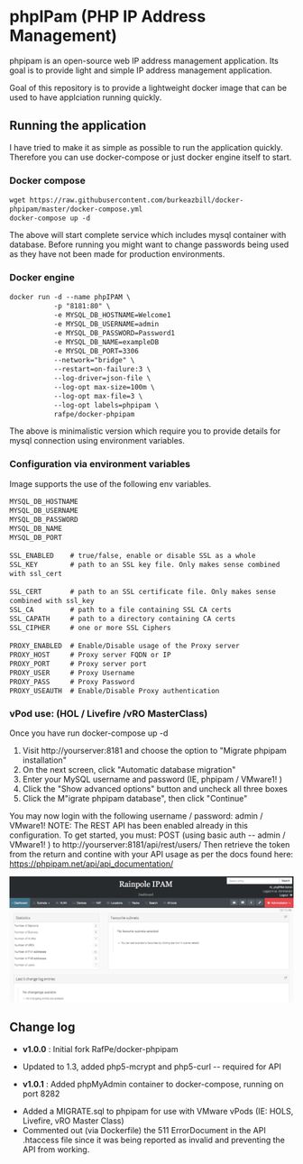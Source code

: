 # phpIPam (PHP IP Address Management)
phpipam is an open-source web IP address management application. Its goal is to provide light and simple IP address management application.

Goal of this repository is to provide a lightweight docker image that can be used to have applciation running quickly.

## Running the application
I have tried to make it as simple as possible to run the application quickly. Therefore you can use docker-compose or just docker engine itself to start.

### Docker compose
```
wget https://raw.githubusercontent.com/burkeazbill/docker-phpipam/master/docker-compose.yml
docker-compose up -d
```
The above will start complete service which includes mysql container with database.
Before running you might want to change passwords being used as they have not been made for production environments.

### Docker engine
```
docker run -d --name phpIPAM \
           -p "8181:80" \
           -e MYSQL_DB_HOSTNAME=Welcome1
           -e MYSQL_DB_USERNAME=admin
           -e MYSQL_DB_PASSWORD=Password1
           -e MYSQL_DB_NAME=exampleDB
           -e MYSQL_DB_PORT=3306
           --network="bridge" \
           --restart=on-failure:3 \
           --log-driver=json-file \
           --log-opt max-size=100m \
           --log-opt max-file=3 \
           --log-opt labels=phpipam \
           rafpe/docker-phpipam

```

The above is minimalistic version which require you to provide details for mysql connection using environment variables.


### Configuration via environment variables

Image supports the use of the following env variables.

```shell
MYSQL_DB_HOSTNAME   
MYSQL_DB_USERNAME  
MYSQL_DB_PASSWORD   
MYSQL_DB_NAME        
MYSQL_DB_PORT         

SSL_ENABLED    # true/false, enable or disable SSL as a whole  
SSL_KEY        # path to an SSL key file. Only makes sense combined with ssl_cert  

SSL_CERT       # path to an SSL certificate file. Only makes sense combined with ssl_key  
SSL_CA         # path to a file containing SSL CA certs  
SSL_CAPATH     # path to a directory containing CA certs  
SSL_CIPHER     # one or more SSL Ciphers  

PROXY_ENABLED  # Enable/Disable usage of the Proxy server  
PROXY_HOST     # Proxy server FQDN or IP  
PROXY_PORT     # Proxy server port  
PROXY_USER     # Proxy Username  
PROXY_PASS     # Proxy Password  
PROXY_USEAUTH  # Enable/Disable Proxy authentication  
```
### vPod use: (HOL / Livefire /vRO MasterClass)
Once you have run docker-compose up -d 
1) Visit http://yourserver:8181 and choose the option to "Migrate phpipam installation"
2) On the next screen, click "Automatic database migration"
3) Enter your MySQL username and password (IE, phpipam / VMware1! )
4) Click the "Show advanced options" button and uncheck all three boxes
5) Click the M"igrate phpipam database", then click "Continue"

You may now login with the following username / password: admin / VMware1!
NOTE: The REST API has been enabled already in this configuration. To get started, you must:
POST (using basic auth -- admin / VMware1! ) to http://yourserver:8181/api/rest/users/
Then retrieve the token from the return and contine with your API usage as per the docs found here: https://phpipam.net/api/api_documentation/

![PHP IPAM](screenshots/rainpolephpipam.png)

## Change log
* **v1.0.0** : Initial fork RafPe/docker-phpipam
- Updated to 1.3, added php5-mcrypt and php5-curl -- required for API

* **v1.0.1** : Added phpMyAdmin container to docker-compose, running on port 8282
- Added a MIGRATE.sql to phpipam for use with VMware vPods (IE: HOLS, Livefire, vRO Master Class)
- Commented out (via Dockerfile) the 511 ErrorDocument in the API .htaccess file since it was being reported as invalid and preventing the API from working.

